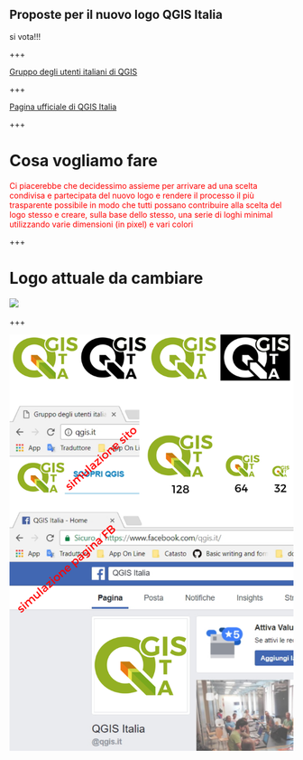 ## Proposte per il nuovo logo QGIS Italia

si vota!!!

+++

[Gruppo degli utenti italiani di QGIS](http://qgis.it/)

+++

[Pagina ufficiale di QGIS Italia](https://pigrecoinfinito.wordpress.com/)

+++

# Cosa vogliamo fare

<span style="color:red" size=10>Ci piacerebbe che decidessimo assieme per arrivare ad una scelta condivisa e partecipata del nuovo logo e rendere il processo il più trasparente possibile in modo che tutti possano contribuire alla scelta del logo stesso e creare, sulla base dello stesso, una serie di loghi minimal utilizzando varie dimensioni (in pixel) e vari colori</span>

+++

# Logo attuale da cambiare

![](https://github.com/pigreco/logo_QGIS_3ITA/blob/master/MARCHIO_ATTUALE.png)

+++

![](https://github.com/pigreco/logo_QGIS_3ITA/blob/master/proposte/pigreco/toto_pagina_sito.png)
